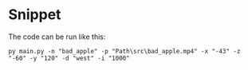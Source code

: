 # Snippet
The code can be run like this:
```
py main.py -n "bad_apple" -p "Path\src\bad_apple.mp4" -x "-43" -z "-60" -y "120" -d "west" -i "1000"
```